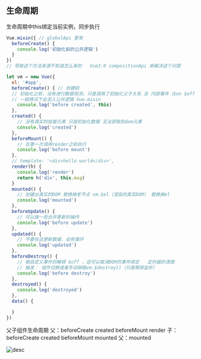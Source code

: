 ## 生命周期

生命周期中this绑定当前实例，同步执行

```javascript
Vue.mixin({ // globalApi 里有
  beforeCreate() {
    console.log('初始化前的公共逻辑')
  }
})
// 导致这个方法来源不知道怎么来的   Vue3.0 compositionApi 来解决这个问题

let vm = new Vue({
  el: '#app',
  beforeCreate() { // 创建前
  // 初始化之前，没有进行数据观测，只是调用了初始化父子关系 及 内部事件（$on $off $emit 等）
  // 一般情况下会混入公共逻辑 Vue.mixin
    console.log('before created', this)
  },
  created() {
    // 没有真实的挂载元素 只是初始化数据 无法获取到dom元素
    console.log('created')
  },
  beforeMount() {
    // 在第一次调用render之前执行
    console.log('before mount')
  },
  // template: '<div>hello world</div>',
  render(h) {
    console.log('render')
    return h('div', this.msg)
  }
  mounted() {
    // 创建出真实的DOM 替换掉老节点 vm.$el（渲染的真实DOM） 替换掉el
    console.log('mounted')
  },
  beforeUpdate() {
    // 可以做一些合并更新的操作
    console.log('before update')
  },
  updated() { 
    // 不要在这更新数据，会死循环
    console.log('updated')
  },
  beforeDestroy() {
    // 做自定义事件的解绑 $off ，还可以取消DOM的事件绑定   定时器的清理
    // 触发： 组件切换或者手动销毁vm.$destroy()（只是移除监听）
    console.log('before destroy')
  },
  destroyed() {
    console.log('destroyed')
  },
  data() {

  }
})
```

父子组件生命周期
父：beforeCreate created beforeMount render 
子：beforeCreate created beforeMount mounted 
父：mounted                                         


![desc](/lifecycle.png)